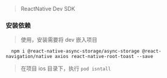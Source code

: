 <!--
 * @Author: mingwei
 * @Date: 2022-04-16 16:32:56
 * @LastEditors: mingwei
 * @LastEditTime: 2022-04-17 17:34:27
 * @FilePath: /react-native-dev-sdk/src/doc/readme.md
 * @Description:
-->

> ReactNative Dev SDK

### 安装依赖

> 使用，安装需要将 dev 嵌入项目

```
  npm i @react-native-async-storage/async-storage @react-navigation/native axios react-native-root-toast --save
```

> 在项目 ios 目录下，执行 `pod isntall`
